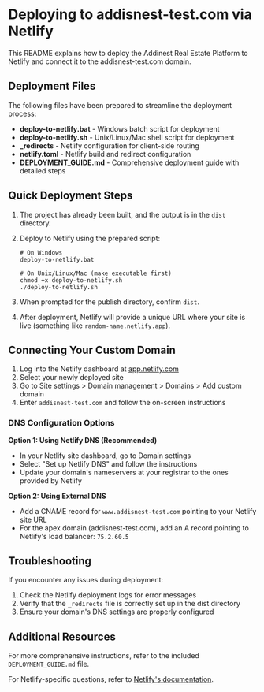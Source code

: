 # Deploying to addisnest-test.com via Netlify

This README explains how to deploy the Addinest Real Estate Platform to Netlify and connect it to the addisnest-test.com domain.

## Deployment Files

The following files have been prepared to streamline the deployment process:

- **deploy-to-netlify.bat** - Windows batch script for deployment
- **deploy-to-netlify.sh** - Unix/Linux/Mac shell script for deployment
- **_redirects** - Netlify configuration for client-side routing
- **netlify.toml** - Netlify build and redirect configuration
- **DEPLOYMENT_GUIDE.md** - Comprehensive deployment guide with detailed steps

## Quick Deployment Steps

1. The project has already been built, and the output is in the `dist` directory.

2. Deploy to Netlify using the prepared script:
   ```
   # On Windows
   deploy-to-netlify.bat
   
   # On Unix/Linux/Mac (make executable first)
   chmod +x deploy-to-netlify.sh
   ./deploy-to-netlify.sh
   ```

3. When prompted for the publish directory, confirm `dist`.

4. After deployment, Netlify will provide a unique URL where your site is live (something like `random-name.netlify.app`).

## Connecting Your Custom Domain

1. Log into the Netlify dashboard at [app.netlify.com](https://app.netlify.com)
2. Select your newly deployed site
3. Go to Site settings > Domain management > Domains > Add custom domain
4. Enter `addisnest-test.com` and follow the on-screen instructions

### DNS Configuration Options

**Option 1: Using Netlify DNS (Recommended)**
- In your Netlify site dashboard, go to Domain settings
- Select "Set up Netlify DNS" and follow the instructions
- Update your domain's nameservers at your registrar to the ones provided by Netlify

**Option 2: Using External DNS**
- Add a CNAME record for `www.addisnest-test.com` pointing to your Netlify site URL
- For the apex domain (addisnest-test.com), add an A record pointing to Netlify's load balancer: `75.2.60.5`

## Troubleshooting

If you encounter any issues during deployment:

1. Check the Netlify deployment logs for error messages
2. Verify that the `_redirects` file is correctly set up in the dist directory
3. Ensure your domain's DNS settings are properly configured

## Additional Resources

For more comprehensive instructions, refer to the included `DEPLOYMENT_GUIDE.md` file.

For Netlify-specific questions, refer to [Netlify's documentation](https://docs.netlify.com/).
